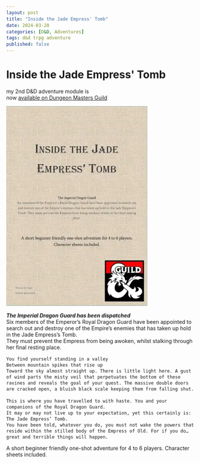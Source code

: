 ```yaml
---
layout: post
title: "Inside the Jade Empress' Tomb"
date: 2024-03-20
categories: [D&D, Adventures]
tags: d&d trpg adventure
published: false
---
```

# Inside the Jade Empress' Tomb  
my 2nd D&D adventure module is  
now [available on Dungeon Masters Guild](https://www.dmsguild.com/product/474886/Inside-the-Jade-Empress-Tomb)

[![Inside the Jade Empress' Tomb](/assets/img/posts/2024-03-20-ijet-cover.webp)](https://www.dmsguild.com/product/474886/Inside-the-Jade-Empress-Tomb "Inside the Jade Empress' Tomb")

***The Imperial Dragon Guard has been dispatched***  
Six members of the Emperor’s Royal Dragon Guard have been appointed to search out and destroy one of the Empire’s enemies that has taken up hold in the Jade Empress’s Tomb.  
They must prevent the Empress from being awoken, whilst stalking through her final resting place.   

~~~
You find yourself standing in a valley
Between mountain spikes that rise up
Toward the sky almost straight up. There is little light here. A gust of wind parts the misty veil that perpetuates the bottom of these ravines and reveals the goal of your quest. The massive double doors are cracked open, a bluish black scale keeping them from falling shut.

This is where you have travelled to with haste. You and your companions of the Royal Dragon Guard. 
It may or may not live up to your expectation, yet this certainly is: The Jade Empress’ Tomb.
You have been told, whatever you do, you must not wake the powers that reside within the stilled body of the Empress of Old. For if you do… great and terrible things will happen.
~~~

A short beginner friendly one-shot adventure for 4 to 6 players.
Character sheets included.